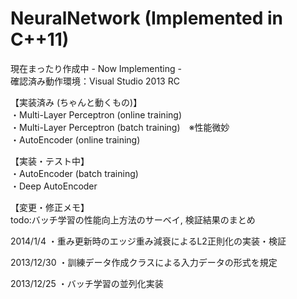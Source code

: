 NeuralNetwork (Implemented in C++11)
=============
現在まったり作成中 - Now Implementing -  
確認済み動作環境：Visual Studio 2013 RC

【実装済み (ちゃんと動くもの)】  
・Multi-Layer Perceptron (online training)  
・Multi-Layer Perceptron (batch training)　※性能微妙  
・AutoEncoder (online training)  

【実装・テスト中】  
・AutoEncoder (batch training)  
・Deep AutoEncoder  

【変更・修正メモ】  
todo:バッチ学習の性能向上方法のサーベイ, 検証結果のまとめ  

2014/1/4
・重み更新時のエッジ重み減衰によるL2正則化の実装・検証

2013/12/30
・訓練データ作成クラスによる入力データの形式を規定

2013/12/25
・バッチ学習の並列化実装
